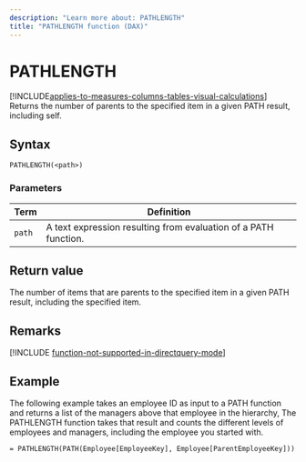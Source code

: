 ```yaml
---
description: "Learn more about: PATHLENGTH"
title: "PATHLENGTH function (DAX)"
---
```

# PATHLENGTH

[!INCLUDE[applies-to-measures-columns-tables-visual-calculations](includes/applies-to-measures-columns-tables-visual-calculations.md)]
Returns the number of parents to the specified item in a given PATH result, including self.

## Syntax

```dax
PATHLENGTH(<path>)
```

### Parameters

|Term|Definition|
|--------|--------------|
|`path`|  A text expression resulting from evaluation of a PATH function. |

## Return value

The number of items that are parents to the specified item in a given PATH result, including the specified item.

## Remarks

[!INCLUDE [function-not-supported-in-directquery-mode](includes/function-not-supported-in-directquery-mode.md)]

## Example

The following example takes an employee ID as input to a PATH function and returns a list of the managers above that employee in the hierarchy, The PATHLENGTH function takes that result and counts the different levels of employees and managers, including the employee you started with.

```dax
= PATHLENGTH(PATH(Employee[EmployeeKey], Employee[ParentEmployeeKey]))
```
